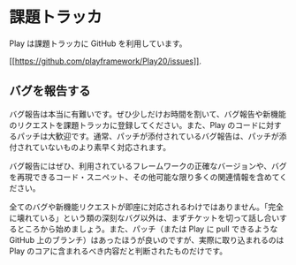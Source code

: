 <!-- translated -->
<!-- # Issues tracker -->
# 課題トラッカ

<!-- We use GitHub as our issue tracker, at: -->
Play は課題トラッカに GitHub を利用しています。

[[https://github.com/playframework/Play20/issues]].

<!-- ## Reporting bugs -->
## バグを報告する

<!-- Bug reports are incredibly helpful, so take time to report bugs and request features in our ticket tracker. We’re always grateful for patches to Play’s code. Indeed, bug reports with attached patches will get fixed far quickly than those without any. -->
バグ報告は本当に有難いです。ぜひ少しだけお時間を割いて、バグ報告や新機能のリクエストを課題トラッカに登録してください。また、Play のコードに対するパッチは大歓迎です。通常、パッチが添付されているバグ報告は、パッチが添付されていないものより素早く対応されます。

<!-- Please include as much relevant information as possible including the exact framework version you’re using and a code snippet that reproduces the problem. -->
バグ報告にはぜひ、利用されているフレームワークの正確なバージョンや、バグを再現できるコード・スニペット、その他可能な限り多くの関連情報を含めてください。

<!-- Don’t have too many expectations. Unless the bug is really a serious ‘everything is broken’ thing, you’re creating a ticket to start a discussion. Having a patch (or a branch on Github we can pull from) is better, but then again we’ll only pull high-quality branches that make sense to be in the core of Play. -->
全てのバグや新機能リクエストが即座に対応されるわけではありません。「完全に壊れている」という類の深刻なバグ以外は、まずチケットを切って話し合いするところから始めましょう。また、パッチ（または Play に pull できるような GitHub 上のブランチ）はあったほうが良いのですが、実際に取り込まれるのは Play のコアに含まれるべき内容だと判断されたものだけです。